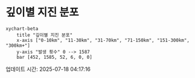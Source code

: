# 깊이별 지진 분포

```mermaid
xychart-beta
    title "깊이별 지진 분포"
    x-axis ["0-10km", "11-30km", "31-70km", "71-150km", "151-300km", "300km+"]
    y-axis "발생 횟수" 0 --> 1587
    bar [452, 1585, 52, 6, 0, 0]
```

업데이트 시간: 2025-07-18 04:17:16
